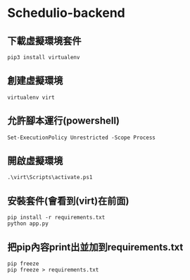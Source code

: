 ﻿# Schedulio-backend
 ## 下載虛擬環境套件
 ```
 pip3 install virtualenv
 ```
 
 ## 創建虛擬環境
```
virtualenv virt 
```
 ## 允許腳本運行(powershell)
```
Set-ExecutionPolicy Unrestricted -Scope Process
```
 ## 開啟虛擬環境
 ```
.\virt\Scripts\activate.ps1
```


## 安裝套件(會看到(virt)在前面)
```
pip install -r requirements.txt 
python app.py
 ```
 ## 把pip內容print出並加到requirements.txt 
 ```
 pip freeze
 pip freeze > requirements.txt
 ```

